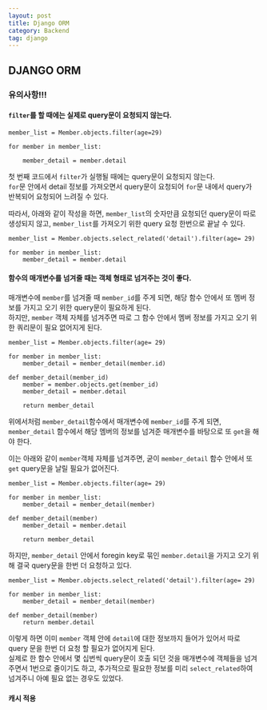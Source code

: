 ```yaml
---
layout: post
title: Django ORM
category: Backend
tag: django
---
```


## DJANGO ORM

### 유의사항!!!

#### `filter`를 할 때에는 실제로 query문이 요청되지 않는다.

```
member_list = Member.objects.filter(age=29)

for member in member_list:

    member_detail = member.detail 
```

첫 번째 코드에서 `filter`가 실행될 때에는 query문이 요청되지 않는다. <br/>
`for`문 안에서 detail 정보를 가져오면서 query문이 요청되어 `for`문 내에서 query가 반복되어 요청되어 느려질 수 있다. 

따라서, 아래와 같이 작성을 하면, `member_list`의 숫자만큼 요청되던 query문이 따로 생성되지 않고, `member_list`를 가져오기 위한 query 요청 한번으로 끝날 수 있다.
```
member_list = Member.objects.select_related('detail').filter(age= 29)

for member in member_list:
    member_detail = member.detail
```

#### 함수의 매개변수를 넘겨줄 때는 객체 형태로 넘겨주는 것이 좋다. 

매개변수에 `member`를 넘겨줄 때 `member_id`를 주게 되면, 해당 함수 안에서 또 멤버 정보를 가지고 오기 위한 query문이 필요하게 된다. <br/>
하지만, `member` 객체 자체를 넘겨주면 따로 그 함수 안에서 멤버 정보를 가지고 오기 위한 쿼리문이 필요 없어지게 된다. <br />

```
member_list = Member.objects.filter(age= 29)

for member in member_list:
    member_detail = member_detail(member.id)

def member_detail(member_id)
    member = member.objects.get(member_id)
    member_detail = member.detail

    return member_detail
``` 
위에서처럼 `member_detail`함수에서 매개변수에 `member_id`를 주게 되면, `member_detail` 함수에서 해당 멤버의 정보를 넘겨준 매개변수를 바탕으로 또 `get`을 해야 한다. <br />

이는 아래와 같이 `member`객체 자체를 넘겨주면, 굳이 `member_detail` 함수 안에서 또 `get` query문을 날릴 필요가 없어진다. 
```
member_list = Member.objects.filter(age= 29)

for member in member_list:
    member_detail = member_detail(member)

def member_detail(member)
    member_detail = member.detail

    return member_detail
```

하지만, `member_detail` 안에서 foregin key로 묶인 `member.detail`을 가지고 오기 위해 결국 query문을 한번 더 요청하고 있다. <br/>
```
member_list = Member.objects.select_related('detail').filter(age= 29)

for member in member_list:
    member_detail = member_detail(member)

def member_detail(member)
    return member.detail
``` 
이렇게 하면 이미 `member` 객체 안에 `detail`에 대한 정보까지 들어가 있어서 따로 query 문을 한번 더 요청 할 필요가 없어지게 된다. <br/>
실제로 한 함수 안에서 몇 십번씩 query문이 호출 되던 것을 매개변수에 객체들을 넘겨주면서 1번으로 줄이기도 하고, 추가적으로 필요한 정보를 미리 `select_related`하여 넘겨주니 아예 필요 없는 경우도 있었다.

#### 캐시 적용


